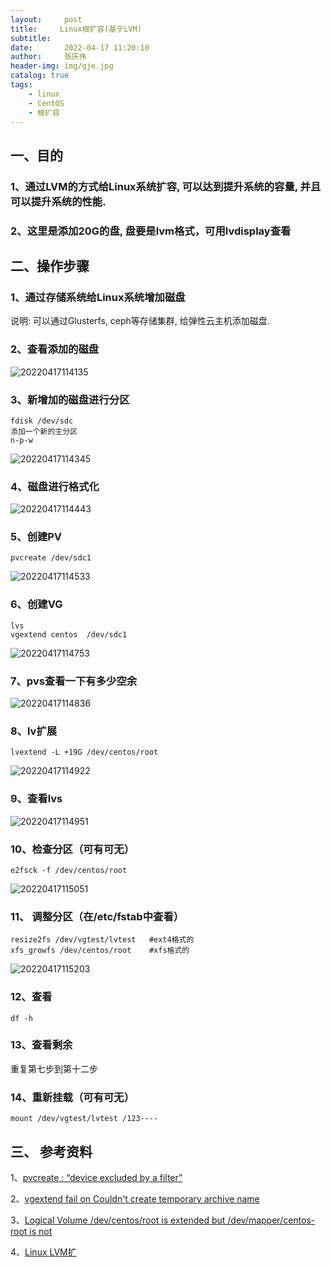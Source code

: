 ```yaml
---
layout:     post
title:     Linux根扩容(基于LVM)
subtitle:   
date:       2022-04-17 11:20:10
author:     张庆伟
header-img: img/gje.jpg
catalog: true
tags:
    - linux
    - CentOS
    - 根扩容 
---
```

## 一、目的

### 1、通过LVM的方式给Linux系统扩容, 可以达到提升系统的容量, 并且可以提升系统的性能.

### 2、这里是添加20G的盘, 盘要是lvm格式，可用lvdisplay查看

## 二、操作步骤

### 1、通过存储系统给Linux系统增加磁盘

说明: 可以通过Glusterfs, ceph等存储集群, 给弹性云主机添加磁盘.

### 2、查看添加的磁盘

![20220417114135](https://raw.githubusercontent.com/realzhangqingwei/realzhangqingwei.github.io/master/imgs_for_blogs/20220417114135.png)

### 3、新增加的磁盘进行分区

```
fdisk /dev/sdc
添加一个新的主分区
n-p-w
```

![20220417114345](https://raw.githubusercontent.com/realzhangqingwei/realzhangqingwei.github.io/master/imgs_for_blogs/20220417114345.png)

### 4、磁盘进行格式化

![20220417114443](https://raw.githubusercontent.com/realzhangqingwei/realzhangqingwei.github.io/master/imgs_for_blogs/20220417114443.png)

### 5、创建PV

```
pvcreate /dev/sdc1
```

![20220417114533](https://raw.githubusercontent.com/realzhangqingwei/realzhangqingwei.github.io/master/imgs_for_blogs/20220417114533.png)

### 6、创建VG

```
lvs
vgextend centos  /dev/sdc1
```

![20220417114753](https://raw.githubusercontent.com/realzhangqingwei/realzhangqingwei.github.io/master/imgs_for_blogs/20220417114753.png)

### 7、pvs查看一下有多少空余

![20220417114836](https://raw.githubusercontent.com/realzhangqingwei/realzhangqingwei.github.io/master/imgs_for_blogs/20220417114836.png)

### 8、lv扩展

```
lvextend -L +19G /dev/centos/root
```

![20220417114922](https://raw.githubusercontent.com/realzhangqingwei/realzhangqingwei.github.io/master/imgs_for_blogs/20220417114922.png)

### 9、查看lvs

![20220417114951](https://raw.githubusercontent.com/realzhangqingwei/realzhangqingwei.github.io/master/imgs_for_blogs/20220417114951.png)

### 10、检查分区（可有可无）

```
e2fsck -f /dev/centos/root
```

![20220417115051](https://raw.githubusercontent.com/realzhangqingwei/realzhangqingwei.github.io/master/imgs_for_blogs/20220417115051.png)

### 11、 调整分区（在/etc/fstab中查看）

```
resize2fs /dev/vgtest/lvtest   #ext4格式的
xfs_growfs /dev/centos/root    #xfs格式的
```

![20220417115203](https://raw.githubusercontent.com/realzhangqingwei/realzhangqingwei.github.io/master/imgs_for_blogs/20220417115203.png)

### 12、查看

```
df -h
```

### 13、查看剩余

重复第七步到第十二步

### 14、重新挂载（可有可无）

```
mount /dev/vgtest/lvtest /123----
```

## 三、 参考资料

1、[pvcreate : “device excluded by a filter”](https://serverfault.com/questions/917650/vgextend-device-excluded-by-a-filter)

2、[vgextend fail on Couldn&#39;t create temporary archive name](https://unix.stackexchange.com/questions/465719/vgextend-fail-on-couldnt-create-temporary-archive-name)

3、[Logical Volume /dev/centos/root is extended but /dev/mapper/centos-root is not](https://serverfault.com/questions/934024/logical-volume-dev-centos-root-is-extended-but-dev-mapper-centos-root-is-not)

4、[Linux LVM扩](https://www.jianshu.com/p/b41c7b2fffe1)